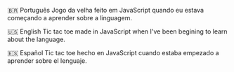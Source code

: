 🇧🇷 Português
Jogo da velha feito em JavaScript quando eu estava começando a aprender sobre a linguagem.

🇺🇸 English
Tic tac toe made in JavaScript when I've been begining to learn about the language.

🇪🇸 Español
Tic tac toe hecho en JavaScript cuando estaba empezado a aprender sobre el lenguaje.
